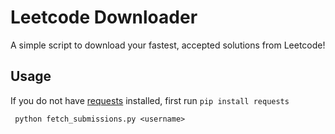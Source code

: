 # Leetcode Downloader

A simple script to download your fastest, accepted solutions from Leetcode!

## Usage

If you do not have [requests](https://pypi.org/project/requests/2.7.0/) installed, 
first run `pip install requests`
```shell
 python fetch_submissions.py <username>
```
